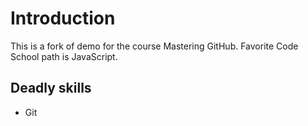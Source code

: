 # Introduction

This is a fork of demo for the course Mastering GitHub.
Favorite Code School path is JavaScript.

## Deadly skills
* Git
